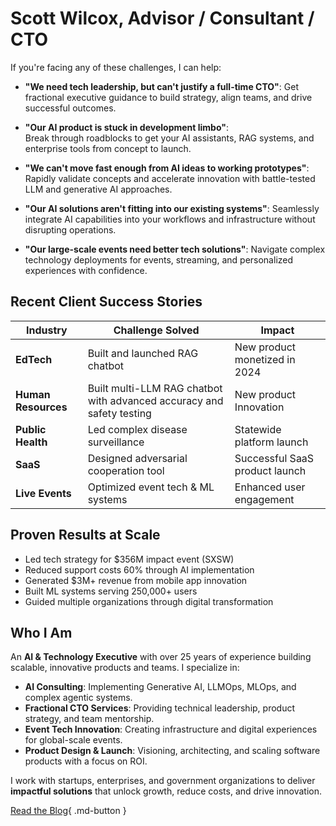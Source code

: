 # Scott Wilcox, Advisor / Consultant / CTO



If you're facing any of these challenges, I can help:

- **"We need tech leadership, but can't justify a full-time CTO"**:
Get fractional executive guidance to build strategy, align teams, and drive successful outcomes.

- **"Our AI product is stuck in development limbo"**:   
 Break through roadblocks to get your AI assistants, RAG systems, and enterprise tools from concept to launch.

- **"We can't move fast enough from AI ideas to working prototypes"**:
Rapidly validate concepts and accelerate innovation with battle-tested LLM and generative AI approaches.

- **"Our AI solutions aren't fitting into our existing systems"**:
Seamlessly integrate AI capabilities into your workflows and infrastructure without disrupting operations.

- **"Our large-scale events need better tech solutions"**:
Navigate complex technology deployments for events, streaming, and personalized experiences with confidence.


## Recent Client Success Stories

| Industry         | Challenge Solved                     | Impact                         |
|------------------|--------------------------------------|--------------------------------|
| **EdTech**       | Built and launched RAG chatbot       | New product monetized in 2024  |
| **Human Resources** | Built multi-LLM RAG chatbot with advanced accuracy and safety testing | New product Innovation   |
| **Public Health**| Led complex disease surveillance     | Statewide platform launch      |
| **SaaS**         | Designed adversarial cooperation tool| Successful SaaS product launch |
| **Live Events**  | Optimized event tech & ML systems    | Enhanced user engagement       |


## Proven Results at Scale
- Led tech strategy for $356M impact event (SXSW)
- Reduced support costs 60% through AI implementation
- Generated $3M+ revenue from mobile app innovation
- Built ML systems serving 250,000+ users
- Guided multiple organizations through digital transformation


## Who I Am

An **AI & Technology Executive** with over 25 years of experience building scalable, innovative products and teams. I specialize in:

- **AI Consulting**: Implementing Generative AI, LLMOps, MLOps, and complex agentic systems.  
- **Fractional CTO Services**: Providing technical leadership, product strategy, and team mentorship.  
- **Event Tech Innovation**: Creating infrastructure and digital experiences for global-scale events.  
- **Product Design & Launch**: Visioning, architecting, and scaling software products with a focus on ROI.

I work with startups, enterprises, and government organizations to deliver **impactful solutions** that unlock growth, reduce costs, and drive innovation.

<!-- [Schedule a Consultation](https://cal.com/scott-wilcox/consultation){ .md-button .md-button--primary }   -->
[Read the Blog](./blog/index.md){ .md-button }